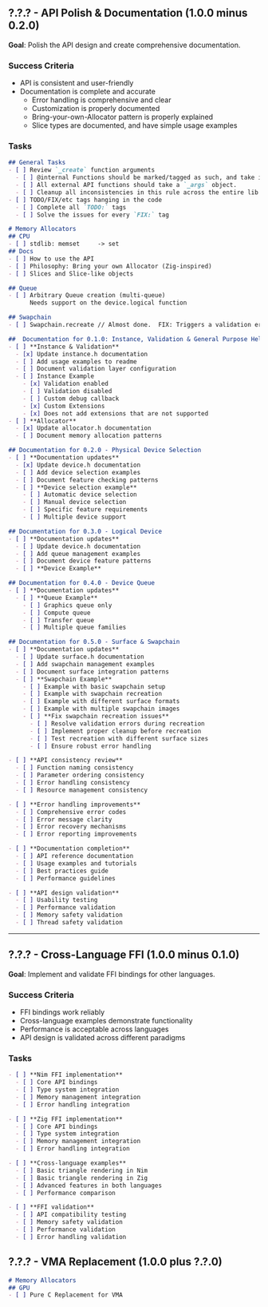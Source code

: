 ## ?.?.? - API Polish & Documentation  (1.0.0 minus 0.2.0)
**Goal**: Polish the API design and create comprehensive documentation.

### Success Criteria
- API is consistent and user-friendly
- Documentation is complete and accurate
  - Error handling is comprehensive and clear
  - Customization is properly documented
  - Bring-your-own-Allocator pattern is properly explained
  - Slice types are documented, and have simple usage examples

### Tasks
```md
## General Tasks
- [ ] Review `_create` function arguments
  - [ ] @internal Functions should be marked/tagged as such, and take individual/separate arguments.
  - [ ] All external API functions should take a `_args` object.
  - [ ] Cleanup all inconsistencies in this rule across the entire lib.
- [ ] TODO/FIX/etc tags hanging in the code
  - [ ] Complete all `TODO:` tags
  - [ ] Solve the issues for every `FIX:` tag
```

```md
# Memory Allocators
## CPU
- [ ] stdlib: memset     -> set
## Docs
- [ ] How to use the API
- [ ] Philosophy: Bring your own Allocator (Zig-inspired)
- [ ] Slices and Slice-like objects
```
```md
## Queue
- [ ] Arbitrary Queue creation (multi-queue)
      Needs support on the device.logical function
```
```md
## Swapchain
- [ ] Swapchain.recreate // Almost done.  FIX: Triggers a validation error on recreation.
```

```md
##  Documentation for 0.1.0: Instance, Validation & General Purpose Helpers
- [ ] **Instance & Validation**
  - [x] Update instance.h documentation
  - [ ] Add usage examples to readme
  - [ ] Document validation layer configuration
  - [ ] Instance Example
    - [x] Validation enabled
    - [ ] Validation disabled
    - [ ] Custom debug callback
    - [x] Custom Extensions
    - [x] Does not add extensions that are not supported
- [ ] **Allocator**
  - [x] Update allocator.h documentation
  - [ ] Document memory allocation patterns
```
```md
## Documentation for 0.2.0 - Physical Device Selection
- [ ] **Documentation updates**
  - [x] Update device.h documentation
  - [ ] Add device selection examples
  - [ ] Document feature checking patterns
  - [ ] **Device selection example**
    - [ ] Automatic device selection
    - [ ] Manual device selection
    - [ ] Specific feature requirements
    - [ ] Multiple device support
```
```md
## Documentation for 0.3.0 - Logical Device
- [ ] **Documentation updates**
  - [ ] Update device.h documentation
  - [ ] Add queue management examples
  - [ ] Document device feature patterns
  - [ ] **Device Example**
```
```md
## Documentation for 0.4.0 - Device Queue
- [ ] **Documentation updates**
  - [ ] **Queue Example**
    - [ ] Graphics queue only
    - [ ] Compute queue
    - [ ] Transfer queue
    - [ ] Multiple queue families
```
```md
## Documentation for 0.5.0 - Surface & Swapchain
- [ ] **Documentation updates**
  - [ ] Update surface.h documentation
  - [ ] Add swapchain management examples
  - [ ] Document surface integration patterns
  - [ ] **Swapchain Example**
    - [ ] Example with basic swapchain setup
    - [ ] Example with swapchain recreation
    - [ ] Example with different surface formats
    - [ ] Example with multiple swapchain images
    - [ ] **Fix swapchain recreation issues**
      - [ ] Resolve validation errors during recreation
      - [ ] Implement proper cleanup before recreation
      - [ ] Test recreation with different surface sizes
      - [ ] Ensure robust error handling
```



```md
- [ ] **API consistency review**
  - [ ] Function naming consistency
  - [ ] Parameter ordering consistency
  - [ ] Error handling consistency
  - [ ] Resource management consistency
```

```md
- [ ] **Error handling improvements**
  - [ ] Comprehensive error codes
  - [ ] Error message clarity
  - [ ] Error recovery mechanisms
  - [ ] Error reporting improvements
```

```md
- [ ] **Documentation completion**
  - [ ] API reference documentation
  - [ ] Usage examples and tutorials
  - [ ] Best practices guide
  - [ ] Performance guidelines
```

```md
- [ ] **API design validation**
  - [ ] Usability testing
  - [ ] Performance validation
  - [ ] Memory safety validation
  - [ ] Thread safety validation
```

---

## ?.?.? - Cross-Language FFI  (1.0.0 minus 0.1.0)
**Goal**: Implement and validate FFI bindings for other languages.

### Success Criteria
- FFI bindings work reliably
- Cross-language examples demonstrate functionality
- Performance is acceptable across languages
- API design is validated across different paradigms

### Tasks
```md
- [ ] **Nim FFI implementation**
  - [ ] Core API bindings
  - [ ] Type system integration
  - [ ] Memory management integration
  - [ ] Error handling integration
```

```md
- [ ] **Zig FFI implementation**
  - [ ] Core API bindings
  - [ ] Type system integration
  - [ ] Memory management integration
  - [ ] Error handling integration
```

```md
- [ ] **Cross-language examples**
  - [ ] Basic triangle rendering in Nim
  - [ ] Basic triangle rendering in Zig
  - [ ] Advanced features in both languages
  - [ ] Performance comparison
```

```md
- [ ] **FFI validation**
  - [ ] API compatibility testing
  - [ ] Memory safety validation
  - [ ] Performance validation
  - [ ] Error handling validation
```


## ?.?.? - VMA Replacement   (1.0.0 plus ?.?.0)
```md
# Memory Allocators
## GPU
- [ ] Pure C Replacement for VMA
```

